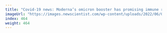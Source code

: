 ```yaml
---
title: "Covid-19 news: Moderna’s omicron booster has promising immune response"
imageUrl: "https://images.newscientist.com/wp-content/uploads/2022/06/09131320/SEI_108806030.jpg?width=600"
index: 464
weight: 464
---
```

